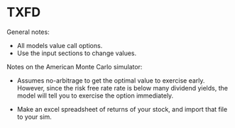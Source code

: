 # TXFD
General notes:
  - All models value call options.
  - Use the input sections to change values.

Notes on the American Monte Carlo simulator:
  - Assumes no-arbitrage to get the optimal value to exercise early. However, since the risk free rate rate is below many dividend yields, the         model will tell you to exercise the option immediately. 
  
  - Make an excel spreadsheet of returns of your stock, and import that file to your sim.

